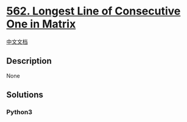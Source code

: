 # [562. Longest Line of Consecutive One in Matrix](https://leetcode.com/problems/longest-line-of-consecutive-one-in-matrix)

[中文文档](/leetcode/0500-0599/0562.Longest%20Line%20of%20Consecutive%20One%20in%20Matrix/README.md)

## Description

None

## Solutions

<!-- tabs:start -->

### **Python3**

```python

```

<!-- tabs:end -->
